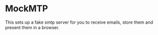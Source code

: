 # MockMTP

This sets up a fake smtp server for you to receive emails, store them and present them in a browser.
